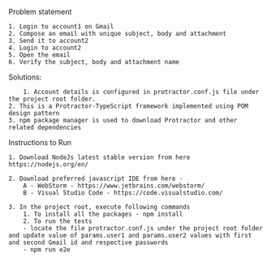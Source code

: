 Problem statement

    1. Login to account1 on Gmail
    2. Compose an email with unique subject, body and attachment
    3. Send it to account2
    4. Login to account2
    5. Open the email
    6. Verify the subject, body and attachment name

Solutions:

        1. Account details is configured in protractor.conf.js file under the project root folder.
	2. This is a Protractor-TypeScript framework implemented using POM design pattern
	3. npm package manager is used to download Protractor and other related dependencies

Instructions to Run

    1. Download NodeJs latest stable version from here https://nodejs.org/en/

    2. Download preferred javascript IDE from here -
        A - WebStorm - https://www.jetbrains.com/webstorm/
        B - Visual Studio Code - https://code.visualstudio.com/

    3. In the project root, execute following commands
        1. To install all the packages - npm install
        2. To run the tests 
		- locate the file protractor.conf.js under the project root folder and update value of params.user1 and params.user2 values with first and second Gmail id and respective passwords
		- npm run e2e
